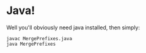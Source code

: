 # Java!

Well you'll obviously need java installed, then simply:

    javac MergePrefixes.java
    java MergePrefixes
